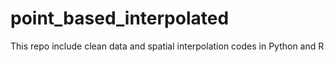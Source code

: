 # point_based_interpolated
This repo include clean data and spatial interpolation codes in Python and R 
